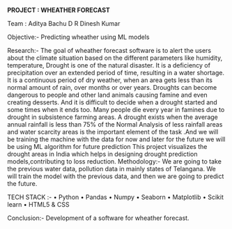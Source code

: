 **PROJECT : WHEATHER FORECAST**

Team :
Aditya Bachu
D R Dinesh Kumar

Objective:- Predicting wheather using ML models

Research:-
The goal of wheather forecast software is to alert the users about the climate situation based on the different parameters like humidity, temperature,
Drought is one of the natural disaster. It is a deficiency of
precipitation over an extended period of time, resulting in a water
shortage.  It is a continuous period of dry weather, when an area gets
less than its normal amount of rain, over months or over years.
Droughts can become dangerous to people and other land animals causing
famine and even creating desserts. And it is difficult to decide when a
drought started and some times when it ends too.
Many people die every year in famines due to drought in subsistence
farming areas. A drought exists when the average annual rainfall is less
than 75% of the Normal Analysis of less rainfall areas and water
scarcity areas is the important element of the task .And we will be
training the machine with the data for now and later for the future we
will be using ML algorithm for future prediction
This project visualizes the drought areas in India which helps in
designing drought prediction  models,contributing to loss reduction.
Methodology:-
We are going to take the previous water data, pollution data in mainly
states of Telangana. We will train the model with the previous data, and
then we are going to predict the future.

TECH STACK :-
• Python
• Pandas
• Numpy
• Seaborn
• Matplotlib
• Scikit learn
• HTML5 & CSS

Conclusion:-
Development of a software for wheather forecast.
